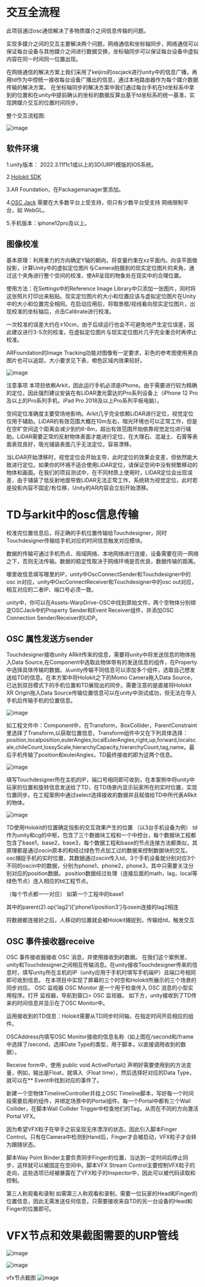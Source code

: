 # 交互全流程

此项目通过osc通信解决了多物质媒介之间信息传输的问题。

实现多媒介之间的交互主要解决两个问题，网络通信和坐标轴同步，网络通信可以保证每台设备与其他媒介之间进行数据交换，坐标轴同步可以保证每台设备中虚拟内容在同一时间同一位置出现。

在网络通信的解决方案上我们采用了keijiro的oscjack进行unity中的信息广播，再用td作为中控统一接收每台设备广播出的信息，通过本地路由器作为每个媒介数据传输的解决方案。
在坐标轴同步的解决方案中我们通过每台手机在td坐标系中拿到的位置和在unity中提前确认的坐标的数据反算出基于td坐标系的统一基准，实现跨媒介交互的位置时间同步。

整个交互流程图:

![image](https://github.com/holoi/warp-drive/blob/main/%E5%85%A8%E6%B5%81%E7%A8%8B.png)


## 软件环境
1.unity版本： 2022.3.11f1c1或以上的3D(URP)模版的IOS系统。

2.[Holokit SDK](https://github.com/holoi/holokit-sdk?tab=readme-ov-file#holokit-sdk)

3.AR Foundation，在Packagemanager里添加。

4.[OSC Jack](https://github.com/keijiro/OscJack) 需要在大多数平台上受支持，但只有少数平台受支持 网络限制平台，如 WebGL。

5.手机版本：iphone12pro及以上。

## 图像校准
基本原理：利用重力的方向确定Y轴的朝向，将变量约束在xz平面内。向该平面做投影，计算Unity中的虚拟定位图片与Camera拍摄到的现实定位图片的夹角，通过这个夹角进行整个空间的校准，使AR呈现的物象处在现实中的合理位置。

使用方法：在Settings中的Reference Image Library中只添加一张图片，同时将这张照片打印出来粘贴。现实定位图片的大小和位置应该与虚拟定位图片在Unity中的大小和位置完全相同。在启动应用后，将取景框/视线看向现实定位图片，出现校准的坐标轴后，点击Calibrate进行校准。

一次校准的误差大约在±10cm，由于后续运行也会不可避免地产生定位误差，因此建议进行3-5次的校准，在虚拟定位图片与现实定位图片几乎完全重合时再停止校准。

ARFoundation的Image Tracking功能对图像有一定要求，彩色的参考图使用黑白图片也可以追踪，大小要求见下表，橙色区域内效果较好。

![image](https://github.com/holoi/warp-drive/blob/main/Assets/WarpDrive/Textures/sec.png)


注意事项
本项目依赖Arkit，因此运行手机必须是iPhone。由于需要进行较为精确的定位，因此强烈建议安装在有LiDAR激光雷达的Pro系列设备上（iPhone 12 Pro及以上的Pro系列手机，iPad Pro 2018及以上Pro系列平板电脑）。

空间定位准确度主要受场地影响。Arkit几乎完全依赖LiDAR进行定位，视觉定位仅用于辅助。LiDAR的有效范围大概在10m左右，暗光环境也可以正常工作，但是在空旷空间这个距离会减少到约6-8m，超出有效范围开始依靠视觉定位进行辅助。LiDAR需要正常的反射物体表面才能进行定位，在大理石、混凝土、石膏等表面表现良好，吸光铺装表面几乎无法定位，容易漂移。

当LiDAR开始漂移时，视觉定位会开始主导，此时定位的效果会变差，但依然能大致进行定位。如果你的环境不适合使用LiDAR定位，请保证空间中没有频繁移动的物体和画面。在我们的项目测试中，在不同材质上使用时，LIDAR定位会出现误差，由于铺装了低反射地面导致LiDAR无法正常工作，系统转为视觉定位，此时若是投影内容不固定/有位移，Unity的AR内容会立刻开始漂移。



# TD与arkit中的osc信息传输
校准完位置信息后，将正确的手机位置传输给Touchdesigner，同时Touchdesigner传输给手机对应的时间信息触发对应模块。

数据的传输可通过手机热点、局域网络、本地网络进行连接，设备需要在同一网络之下，否则无法传输。数据的稳定性取决于网络环境是否优良，数据传输的距离。

哪里收信息填写哪里的IP，unity中OscConnectSender和Touchdesigner中的osc in对应，unity中OscConnectReceiver和Touchdesigner中的osc out对应，相互对应的二者IP、端口号必须一致。

unity中，你可以在Assets-WarpDrive-OSC中找到原始文件，两个空物体分别绑定OSCJack中的Property Sender和Event Receiver组件，并添加OSC Connection Sender/Receiver的UDP。

## OSC 属性发送方sender
Touchdesigner接收unity ARkit传来的信息，需要将unity中将发送信息的物体拖入Data Source,在Component中选取此物体带有的发送信息的组件，在Property中选择具体传输的数据。从unity传输不同信息可以添加多个组件，选取自己想发送给TD的信息。在本方案中将Holokit之下的Momo Camera拖入Data Source，已达到双目模式下的手机位置和TD展现出的同步。需要注意的是直接将Holokit XR Origin拖入Data Source传输位置信息可以在unity中测试成功，但无法在导入手机后传输手机的位置信息。


![image](https://github.com/holoi/warp-drive/blob/main/%E4%BA%A4%E4%BA%92.jpg)



如工程文件中：Component中，在Transform，BoxCollider，ParentConstraint里选择了Transform,以获取位置信息，Transform组件中又在下列具体选择：
position,localposition,eulerAngles,localEulerAngles,right,up,forward,localscale,chileCount,lossyScale,hierarchyCapacity,hierarchyCount,tag,name。最后手机传输了position和eulerAngles，TD最终接收的即为这两个信息。


![image](https://github.com/holoi/warp-drive/blob/main/%E5%B1%8F%E5%B9%95%E6%88%AA%E5%9B%BE3.png)


填写Touchdesigner所在主机的IP，端口号相同即可收到，在本案例中将unity中玩家的位置和旋转信息发送给了TD，在TD场景内显示玩家所在的实时位置，实现位置同步。在工程案例中通过select选择接收的数据并且赋值给TD中所代表ARkit的物体。


![image](https://github.com/holoi/warp-drive/blob/main/%E5%B1%8F%E5%B9%95%E6%88%AA%E5%9B%BE2.png)



TD使用Holokit的位置确定投影的交互效果产生的位置
（以3台手机设备为例）
td作为unity和cg的中枢，包含了三个数据块工程和一个中控台，每个数据块工程都包含了base1，base2，base3，每个数据工程和base的节点连接方法都类似，其原理都是通过oscin原本的和经过绿色节点加工过的数据来控制数据块的交互。osc捕捉手机的实时位置，其数据通过oscin传入td，3个手机设备就分别对应3个不同的oscin中的数据，分别为phone1，phone2，phone3，其中只需要关注分别对应的position数据。
position数据经过处理（连接后面的math，lag，local等绿色节点）连入相应的td工程节点。

（每个节点都一一对应）
如第一个工程中的base1

其中的parent(2).op('lag2')['phone1/position3']与osein连接的lag2相连

将数据都连接好之后，人移动的位置就会被Holokit捕捉到，传输给td，触发交互





## OSC 事件接收器receive
OSC 事件接收器接收 OSC 消息，并使用接收到的数据。
在我们这个案例里，unity和Touchdesigner之间相互传输消息。在unity接收Touchdesigner传来的信息时，填写unity所在主机的IP（unity应用于手机时填写手机端IP）且端口号相同即可收到信息。
在本项目中实现了屏幕的三个时空和Holokit所展示的三个场景的同步对应。
OSC 监视器
OSC Monitor 是一个用于检查传入 OSC 消息的小型实用程序。打开 监视器，导航到窗口> OSC 监视器。
如下方，unity接收到了TD传来的时间信息并显示在了OSC Monitor中。

运用接收到的TD信息：Holokit需要从TD同步时间轴，在指定时间开启相应的组件。

OSCAddress内填写OSC Monitor接收的信息名称（如上图在/second和/frame中选择了/second，选择Date Type的类型，用于脚本，以直接调用收到的数据）。


Receive form中，使用
public void ActivePortal()
声明好需要使用到的方法变量，例如，输出是Float，就填入（Float time），然后选择好对应的Data Type，就可以在** Event中找到对应的事件了。

新建一个空物体TimelineController并挂上OSC Timeline脚本，写好每一个时间段需要启用的组件，并绑定场景中的Portal组件。每一个Portal中都有三个Wall Collider，在脚本Wall Collider Trigger中检查他们的Tag，从而在不同的方向激活Portal VFX。

因为希望VFX粒子在举手之前呈现无序漂浮的状态，因此引入脚本Finger Control。只有在Camera中检测到Hand后，Finger才会被启动，VFX粒子才会转为跟随状态。

脚本Way Point Binder主要负责同步Finger的位置，当达到一定时间后停止同步，这样就可以被固定在空间中。脚本VFX Stream Control主要控制VFX粒子的走向，这些选项已经被暴露在了VFX粒子的Inspector中，因此可以被代码读取和控制。



第三人称观看和录制
如需第三人称观看和录制，需要一位玩家的Head和Finger的位置信息，因此无需发送任何信息，只需要接收来自TD的另一台设备的Head和Finger的位置即可。








# VFX节点和效果截图需要的URP管线
![image](https://github.com/holoi/warp-drive/blob/main/%E5%BE%AE%E4%BF%A1%E5%9B%BE%E7%89%87_20231224165706.png)

![image](https://github.com/holoi/warp-drive/blob/main/urp%E7%AE%A1%E7%BA%BF.png)


vfx节点截图
![image](https://github.com/holoi/warp-drive/blob/main/urp.png)




